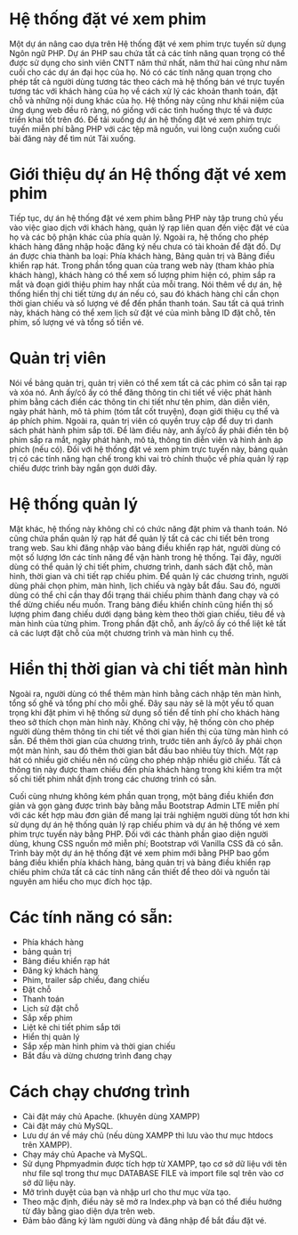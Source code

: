 # Hệ thống đặt vé xem phim

Một dự án nâng cao dựa trên Hệ thống đặt vé xem phim trực tuyến sử dụng Ngôn ngữ PHP. Dự án PHP sau chứa tất cả các tính năng quan trọng có thể được sử dụng cho sinh viên CNTT năm thứ nhất, năm thứ hai cũng như năm cuối cho các dự án đại học của họ. Nó có các tính năng quan trọng cho phép tất cả người dùng tương tác theo cách mà hệ thống bán vé trực tuyến tương tác với khách hàng của họ về cách xử lý các khoản thanh toán, đặt chỗ và những nội dung khác của họ. Hệ thống này cũng như khái niệm của ứng dụng web đều rõ ràng, nó giống với các tình huống thực tế và được triển khai tốt trên đó. Để tải xuống dự án hệ thống đặt vé xem phim trực tuyến miễn phí bằng PHP với các tệp mã nguồn, vui lòng cuộn xuống cuối bài đăng này để tìm nút Tải xuống.


# Giới thiệu dự án Hệ thống đặt vé xem phim
Tiếp tục, dự án hệ thống đặt vé xem phim bằng PHP này tập trung chủ yếu vào việc giao dịch với khách hàng, quản lý rạp liên quan đến việc đặt vé của họ và các bộ phận khác của phía quản lý. Ngoài ra, hệ thống cho phép khách hàng đăng nhập hoặc đăng ký nếu chưa có tài khoản để đặt đồ. Dự án được chia thành ba loại: Phía khách hàng, Bảng quản trị và Bảng điều khiển rạp hát. Trong phần tổng quan của trang web này (tham khảo phía khách hàng), khách hàng có thể xem số lượng phim hiện có, phim sắp ra mắt và đoạn giới thiệu phim hay nhất của mỗi trang. Nói thêm về dự án, hệ thống hiển thị chi tiết từng dự án nếu có, sau đó khách hàng chỉ cần chọn thời gian chiếu và số lượng vé để đến phần thanh toán. Sau tất cả quá trình này, khách hàng có thể xem lịch sử đặt vé của mình bằng ID đặt chỗ, tên phim, số lượng vé và tổng số tiền vé.


# Quản trị viên
Nói về bảng quản trị, quản trị viên có thể xem tất cả các phim có sẵn tại rạp và xóa nó. Anh ấy/cô ấy có thể đăng thông tin chi tiết về việc phát hành phim bằng cách điền các thông tin chi tiết như tên phim, dàn diễn viên, ngày phát hành, mô tả phim (tóm tắt cốt truyện), đoạn giới thiệu cụ thể và áp phích phim. Ngoài ra, quản trị viên có quyền truy cập để duy trì danh sách phát hành phim sắp tới. Để làm điều này, anh ấy/cô ấy phải điền tên bộ phim sắp ra mắt, ngày phát hành, mô tả, thông tin diễn viên và hình ảnh áp phích (nếu có). Đối với hệ thống đặt vé xem phim trực tuyến này, bảng quản trị có các tính năng hạn chế trong khi vai trò chính thuộc về phía quản lý rạp chiếu được trình bày ngắn gọn dưới đây.


# Hệ thống quản lý 
Mặt khác, hệ thống này không chỉ có chức năng đặt phim và thanh toán. Nó cũng chứa phần quản lý rạp hát để quản lý tất cả các chi tiết bên trong trang web. Sau khi đăng nhập vào bảng điều khiển rạp hát, người dùng có một số lượng lớn các tính năng để vận hành trong hệ thống. Tại đây, người dùng có thể quản lý chi tiết phim, chương trình, danh sách đặt chỗ, màn hình, thời gian và chi tiết rạp chiếu phim. Để quản lý các chương trình, người dùng phải chọn phim, màn hình, lịch chiếu và ngày bắt đầu. Sau đó, người dùng có thể chỉ cần thay đổi trạng thái chiếu phim thành đang chạy và có thể dừng chiếu nếu muốn. Trang bảng điều khiển chính cũng hiển thị số lượng phim đang chiếu dưới dạng bảng kèm theo thời gian chiếu, tiêu đề và màn hình của từng phim. Trong phần đặt chỗ, anh ấy/cô ấy có thể liệt kê tất cả các lượt đặt chỗ của một chương trình và màn hình cụ thể.


# Hiển thị thời gian và chi tiết màn hình
Ngoài ra, người dùng có thể thêm màn hình bằng cách nhập tên màn hình, tổng số ghế và tổng phí cho mỗi ghế. Đây sau này sẽ là một yếu tố quan trọng khi đặt phim vì hệ thống sử dụng số tiền để tính phí cho khách hàng theo sở thích chọn màn hình này. Không chỉ vậy, hệ thống còn cho phép người dùng thêm thông tin chi tiết về thời gian hiển thị của từng màn hình có sẵn. Để thêm thời gian của chương trình, trước tiên anh ấy/cô ấy phải chọn một màn hình, sau đó thêm thời gian bắt đầu bao nhiêu tùy thích. Một rạp hát có nhiều giờ chiếu nên nó cũng cho phép nhập nhiều giờ chiếu. Tất cả thông tin này được tham chiếu đến phía khách hàng trong khi kiểm tra một số chi tiết phim nhất định trong các chương trình có sẵn.


Cuối cùng nhưng không kém phần quan trọng, một bảng điều khiển đơn giản và gọn gàng được trình bày bằng mẫu Bootstrap Admin LTE miễn phí với các kết hợp màu đơn giản để mang lại trải nghiệm người dùng tốt hơn khi sử dụng dự án hệ thống quản lý rạp chiếu phim và dự án hệ thống vé xem phim trực tuyến này bằng PHP. Đối với các thành phần giao diện người dùng, khung CSS nguồn mở miễn phí; Bootstrap với Vanilla CSS đã có sẵn. Trình bày một dự án hệ thống đặt vé xem phim mới bằng PHP bao gồm bảng điều khiển phía khách hàng, bảng quản trị và bảng điều khiển rạp chiếu phim chứa tất cả các tính năng cần thiết để theo dõi và nguồn tài nguyên am hiểu cho mục đích học tập.



# Các tính năng có sẵn:


- Phía khách hàng
- bảng quản trị
- Bảng điều khiển rạp hát
- Đăng ký khách hàng
- Phim, trailer sắp chiếu, đang chiếu
- Đặt chỗ
- Thanh toán
- Lịch sử đặt chỗ
- Sắp xếp phim
- Liệt kê chi tiết phim sắp tới
- Hiển thị quản lý
- Sắp xếp màn hình phim và thời gian chiếu
- Bắt đầu và dừng chương trình đang chạy


# Cách chạy chương trình
- Cài đặt máy chủ Apache. (khuyên dùng XAMPP)
- Cài đặt máy chủ MySQL.
- Lưu dự án về máy chủ (nếu dùng XAMPP thì lưu vào thư mục htdocs trên XAMPP).
- Chạy máy chủ Apache và MySQL.
- Sử dụng Phpmyadmin được tích hợp từ XAMPP, tạo cơ sở dữ liệu với tên như file sql trong thư mục DATABASE FILE và import file sql trên vào cơ sở dữ liệu này.
- Mở trình duyệt của bạn và nhập url cho thư mục vừa tạo.
- Theo mặc định, điều này sẽ mở ra Index.php và bạn có thể điều hướng từ đây bằng giao diện dựa trên web.
- Đảm bảo đăng ký làm người dùng và đăng nhập để bắt đầu đặt vé.
